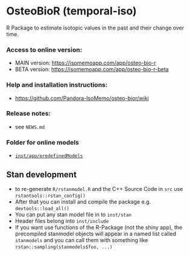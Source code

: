 # OsteoBioR (temporal-iso)

R Package to estimate isotopic values in the past and their change over time. 

### Access to online version:
- MAIN version: https://isomemoapp.com/app/osteo-bio-r
- BETA version: https://isomemoapp.com/app/osteo-bio-r-beta

### Help and installation instructions:
- https://github.com/Pandora-IsoMemo/osteo-bior/wiki

### Release notes:
- see `NEWS.md`

### Folder for online models
- [`inst/app/predefinedModels`](https://github.com/Pandora-IsoMemo/osteo-bior/tree/main/inst/app/predefinedModels)

## Stan development

* to re-generate `R/rstanmodel.R` and the C++ Source Code in `src` use
  `rstantools::rstan_config()`
* After that you can install and compile the package e.g. `devtools::load_all()`
* You can put any stan model file in to `inst/stan` 
* Header files belong into `inst/include`
* If you want use functions of the R-Package (not the shiny app), the
  precompiled stanmodel objects will appear in a named list called `stanmodels`
  and you can call them with something like `rstan::sampling(stanmodels$foo, ...)`

